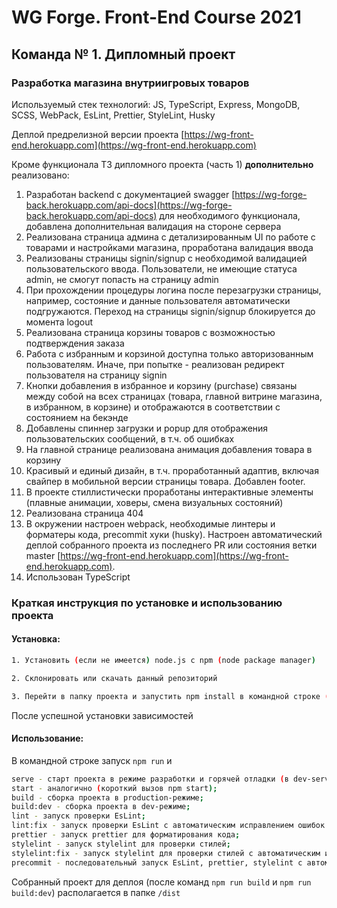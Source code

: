# WG Forge. Front-End Course 2021

## Команда № 1. Дипломный проект

### Разработка магазина внутриигровых товаров

Используемый стек технологий: JS, TypeScript, Express, MongoDB, SCSS, WebPack, EsLint, Prettier, StyleLint, Husky

Деплой предрелизной версии проекта [https://wg-front-end.herokuapp.com](https://wg-front-end.herokuapp.com)

Кроме функционала ТЗ дипломного проекта (часть 1) **дополнительно** реализовано:

1. Разработан backend с документацией swagger [https://wg-forge-back.herokuapp.com/api-docs](https://wg-forge-back.herokuapp.com/api-docs) для необходимого функционала, добавлена дополнительная валидация на стороне сервера
1. Реализована страница админа с детализированным UI по работе с товарами и настройками магазина, проработана валидация ввода
1. Реализованы страницы signin/signup с необходимой валидацией пользовательского ввода. Пользователи, не имеющие статуса admin, не смогут попасть на страницу admin
1. При прохождении процедуры логина после перезагрузки страницы, например, состояние и данные пользователя автоматически подгружаются. Переход на страницы signin/signup блокируется до момента logout
1. Реализована страница корзины товаров с возможностью подтверждения заказа
1. Работа с избранным и корзиной доступна только авторизованным пользователям. Иначе, при попытке - реализован редирект пользователя на страницу signin
1. Кнопки добавления в избранное и корзину (purchase) связаны между собой на всех страницах (товара, главной витрине магазина, в избранном, в корзине) и отображаются в соответствии с состоянием на бекэнде
1. Добавлены спиннер загрузки и popup для отображения пользовательских сообщений, в т.ч. об ошибках
1. На главной странице реализована анимация добавления товара в корзину
1. Красивый и единый дизайн, в т.ч. проработанный адаптив, включая свайпер в мобильной версии страницы товара. Добавлен footer.
1. В проекте стиллистически проработаны интерактивные элементы (плавные анимации, ховеры, смена визуальных состояний)
1. Реализована страница 404
1. В окружении настроен webpack, необходимые линтеры и форматеры кода, precommit хуки (husky). Настроен автоматический деплой собранного проекта из последнего PR или состояния ветки master [https://wg-front-end.herokuapp.com](https://wg-front-end.herokuapp.com).
1. Использован TypeScript

### Краткая инструкция по установке и использованию проекта

#### **Установка:**

```sh
1. Установить (если не имеется) node.js с npm (node package manager)
```

```sh
2. Склонировать или скачать данный репозиторий
```

```sh
3. Перейти в папку проекта и запустить npm install в командной строке (в терминале, например)
```

После успешной установки зависимостей

#### **Использование:**

В командной строке запуск `npm run` и

```sh
serve - старт проекта в режиме разработки и горячей отладки (в dev-server);
start - аналогично (короткий вызов npm start);
build - сборка проекта в production-режиме;
build:dev - сборка проекта в dev-режиме;
lint - запуск проверки EsLint;
lint:fix - запуск проверки EsLint с автоматическим исправлением ошибок по возможности;
prettier - запуск prettier для форматирования кода;
stylelint - запуск stylelint для проверки стилей;
stylelint:fix - запуск stylelint для проверки стилей с автоматическим исправлением ошибок по возможности;
precommit - последовательный запуск EsLint, prettier, stylelint с автоматическим исправлением ошибок по возможности. Предназначен для запуска перед каждым коммитом в репозиторий;
```

Собранный проект для деплоя (после команд `npm run build` и `npm run build:dev`) располагается в папке `/dist`
